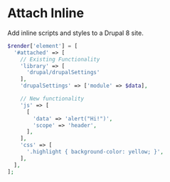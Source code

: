 # Attach Inline

Add inline scripts and styles to a Drupal 8 site.

```php
$render['element'] = [
  '#attached' => [
    // Existing Functionality
    'library' => [
      'drupal/drupalSettings'
    ],
    'drupalSettings' => ['module' => $data],

    // New functionality
    'js' => [
      [
        'data' => 'alert("Hi!")',
        'scope' => 'header',
      ],
    ],
    'css' => [
      '.highlight { background-color: yellow; }',
    ],
  ],
];
```
